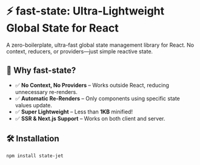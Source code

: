 # ⚡ fast-state: Ultra-Lightweight Global State for React

A zero-boilerplate, ultra-fast global state management library for React. No context, reducers, or providers—just simple reactive state.

## 🚀 Why fast-state?
- ✅ **No Context, No Providers** – Works outside React, reducing unnecessary re-renders.
- ✅ **Automatic Re-Renders** – Only components using specific state values update.
- ✅ **Super Lightweight** – Less than **1KB** minified!
- ✅ **SSR & Next.js Support** – Works on both client and server.

## 🛠 Installation
```bash
npm install state-jet
```
